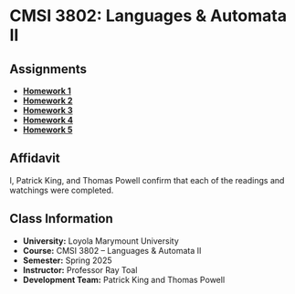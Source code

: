 # CMSI 3802: Languages & Automata II

## Assignments

- [**Homework 1**](Homework1)
- [**Homework 2**](Homework2)
- [**Homework 3**](Homework3)
- [**Homework 4**](Homework4)
- [**Homework 5**](Homework5)

## Affidavit
I, Patrick King, and Thomas Powell confirm that each of the readings and watchings were completed.

## Class Information

- **University:** Loyola Marymount University
- **Course:** CMSI 3802 – Languages & Automata II
- **Semester:** Spring 2025
- **Instructor:** Professor Ray Toal
- **Development Team:** Patrick King and Thomas Powell